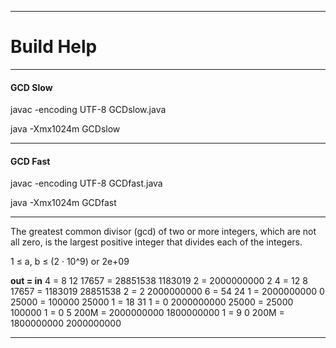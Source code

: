 ***

# Build Help 

***

#### GCD Slow

javac -encoding UTF-8 GCDslow.java

java -Xmx1024m GCDslow

***

#### GCD Fast

javac -encoding UTF-8 GCDfast.java

java -Xmx1024m GCDfast

***

The greatest common divisor (gcd) of two or more integers, which are not all zero, is the largest positive integer that divides each of the integers.

1 ≤ a, b ≤ (2 · 10^9) or 2e+09

**out = in**
4 = 8 12      17657 = 28851538 1183019        2 = 2000000000 2
4 = 12 8      17657 = 1183019 28851538        2 = 2 2000000000
6 = 54 24     1 = 2000000000 0                25000 = 100000 25000
1 = 18 31     1 = 0 2000000000                25000 = 25000 100000 
1 = 0 5       200M = 2000000000 1800000000
1 = 9 0       200M = 1800000000 2000000000

***



